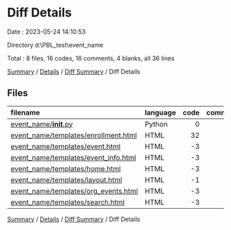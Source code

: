 # Diff Details

Date : 2023-05-24 14:10:53

Directory d:\\PBL_test\\event_name

Total : 8 files,  16 codes, 16 comments, 4 blanks, all 36 lines

[Summary](results.md) / [Details](details.md) / [Diff Summary](diff.md) / Diff Details

## Files
| filename | language | code | comment | blank | total |
| :--- | :--- | ---: | ---: | ---: | ---: |
| [event_name/__init__.py](/event_name/__init__.py) | Python | 0 | 0 | -2 | -2 |
| [event_name/templates/enrollment.html](/event_name/templates/enrollment.html) | HTML | 32 | 0 | 7 | 39 |
| [event_name/templates/event.html](/event_name/templates/event.html) | HTML | -3 | 3 | 0 | 0 |
| [event_name/templates/event_info.html](/event_name/templates/event_info.html) | HTML | -3 | 3 | 0 | 0 |
| [event_name/templates/home.html](/event_name/templates/home.html) | HTML | -3 | 3 | 0 | 0 |
| [event_name/templates/layout.html](/event_name/templates/layout.html) | HTML | -1 | 1 | -1 | -1 |
| [event_name/templates/org_events.html](/event_name/templates/org_events.html) | HTML | -3 | 3 | 0 | 0 |
| [event_name/templates/search.html](/event_name/templates/search.html) | HTML | -3 | 3 | 0 | 0 |

[Summary](results.md) / [Details](details.md) / [Diff Summary](diff.md) / Diff Details